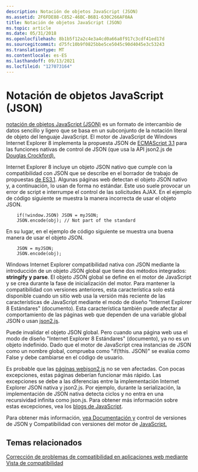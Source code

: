 ```yaml
---
description: Notación de objetos JavaScript (JSON)
ms.assetid: 2F6FDE88-C852-46BC-B6B1-630C266AF0AA
title: Notación de objetos JavaScript (JSON)
ms.topic: article
ms.date: 05/31/2018
ms.openlocfilehash: 8b1b5f12a2c4e3a4cd0a66a8f917c3cdf41ed17d
ms.sourcegitcommit: d75fc10b9f0825bbe5ce5045c90d4045e3c53243
ms.translationtype: MT
ms.contentlocale: es-ES
ms.lasthandoff: 09/13/2021
ms.locfileid: "127073164"
---
```

# <a name="javascript-object-notation-json"></a>Notación de objetos JavaScript (JSON)

[notación de objetos JavaScript (JSON)](https://www.json.org/) es un formato de intercambio de datos sencillo y ligero que se basa en un subconjunto de la notación literal de objeto del lenguaje JavaScript. El motor de JavaScript de Windows Internet Explorer 8 implementa la propuesta JSON de [ECMAScript 3.1](https://www.ecma-international.org/) para las funciones nativas de control de JSON (que usa la API json2.js de [Douglas Crockford).](https://github.com/douglascrockford/JSON-js/blob/master/json2.js)

Internet Explorer 8 incluye un objeto JSON nativo que cumple con la compatibilidad con JSON que se describe en el borrador de trabajo de propuestas [de ES3.1](https://www.ecma-international.org/). Algunas páginas web detectan el objeto JSON nativo y, a continuación, lo usan de forma no estándar. Este uso suele provocar un error de script e interrumpe el control de las solicitudes AJAX. En el ejemplo de código siguiente se muestra la manera incorrecta de usar el objeto JSON.


```JScript
    if(!window.JSON) JSON = myJSON; 
    JSON.encode(obj); // Not part of the standard
```



En su lugar, en el ejemplo de código siguiente se muestra una buena manera de usar el objeto JSON.


```JScript
    JSON = myJSON; 
    JSON.encode(obj);
```



Windows Internet Explorer compatibilidad nativa con JSON mediante la introducción de un objeto JSON global que tiene dos métodos integrados: **stringify** **y parse**. El objeto JSON global se define en el motor de JavaScript y se crea durante la fase de inicialización del motor. Para mantener la compatibilidad con versiones anteriores, esta característica solo está disponible cuando un sitio web usa la versión más reciente de las características de JavaScript mediante el modo de diseño "Internet Explorer 8 Estándares" (documento). Esta característica también puede afectar al comportamiento de las páginas web que dependen de una variable global JSON o usan [json2.js](https://github.com/douglascrockford/JSON-js/blob/master/json2.js).

Puede invalidar el objeto JSON global. Pero cuando una página web usa el modo de diseño "Internet Explorer 8 Estándares" (documento), ya no es un objeto indefinido. Dado que el motor de JavaScript crea instancias de JSON como un nombre global, comprueba como "if(!this. JSON)" se evalúa como False y debe cambiarse en el código de usuario.

Es probable que las [ páginas webjson2.js](https://github.com/douglascrockford/JSON-js/blob/master/json2.js) no se ven afectadas. Con pocas excepciones, estas páginas deberían funcionar más rápido. Las excepciones se debe a las diferencias entre la implementación Internet Explorer JSON nativa y json2.js. Por ejemplo, durante la serialización, la implementación de JSON nativa detecta ciclos y no entra en una recursividad infinita como json.js. Para obtener más información sobre estas excepciones, vea los [blogs de JavaScript](/archive/blogs/jscript/).

Para obtener más información, [vea Documentación y](https://msdn.microsoft.com/library/cc836458(VS.85).aspx) control de versiones de JSON y Compatibilidad con versiones del motor de [JavaScript.](https://www.microsoft.com/windows/internet-explorer/readiness/developers-new.aspx)

## <a name="related-topics"></a>Temas relacionados

<dl> <dt>

[Corrección de problemas de compatibilidad en aplicaciones web mediante Vista de compatibilidad](remediating-web-applications-and-add-ons.md)
</dt> </dl>

 

 
